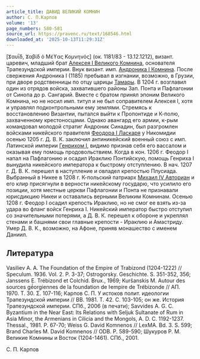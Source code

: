 ```yaml
---
article_title: ДАВИД ВЕЛИКИЙ КОМНИН
author: С. П.Карпов
volume: '13'
page_numbers: 580-581
source_url: https://pravenc.ru/text/168546.html
downloaded_at: '2025-10-13T11:29:31Z'
---
```


[Ϫαυῒδ, Ϫαβίδ ὁ Μέϒας Κομνηνός] (ок. 1181/83 - 13.12.1212), визант. царевич, младший брат [Алексея I Великого Комнина](<https://pravenc.ru/text/АЛЕКСЕЙ I ВЕЛИКИЙ КОМНИН.html>), основателя Трапезундской империи. Внук визант. имп. [Андроника I Комнина](<https://pravenc.ru/text/Андроника I Комнина.html>). После свержения Андроника I (1185) пребывал в изгнании, возможно, в Грузии, при дворе родственницы по отцу царицы [Тамары](https://pravenc.ru/text/Тамара.html). В 1204 г. возглавил один из отрядов войска, захватившего районы Зап. Понта и Пафлагонии от Синопа до р. Сангарий. Вместе с братом принял эпоним Великого Комнина, но не носил имп. титул и не был соправителем Алексея I, хотя и управлял подконтрольными ему землями. Стремясь к восстановлению Византии, пытался выйти к Пропонтиде и К-полю, захваченному крестоносцами. Однако авангард его армии, к-рым командовал молодой стратиг Андроник Синадин, был разгромлен войсками никейского правителя [Феодора I Ласкаря](<https://pravenc.ru/text/Феодора I Ласкаря.html>) у Никомидии осенью 1205 г. Д. В. К. заключил антиникейский военный союз с имп. Латинской империи [Генрихом I](<https://pravenc.ru/text/Генрихом I.html>), видимо признав себя его вассалом и оказывая ему помощь продовольствием. Когда в кон. 1206 г. Феодор I напал на Пафлагонию и осадил Ираклию Понтийскую, помощь Генриха I вынудила никейского императора к быстрому отступлению. В нач. 1207 г. Д. В. К. перешел в наступление и овладел крепостью Плусиада. Выбранный в Никее в 1208 г. К-польский патриарх [Михаил IV Авториан](<https://pravenc.ru/text/Михаил IV Авториан.html>) и его клир присягнули в верности никейскому государю, что усилило его позиции, хотя местные церкви Пафлагонии и Понта не признавали юрисдикцию Никеи и оставались верными Великим Комнинам. Осенью 1208 г. Феодор I осадил крепость Ираклию, но не смог ее взять из-за удара во фланг войск Генриха I. Никейский император быстро отступил со значительными потерями, а Д. В. К. перешел к обороне и укреплял стенами и башнями свои главные крепости - Ираклию и Амастриду. Умер Д. В. К., возможно, на Афоне, приняв монашество с именем Даниил.

## Литература

Vasiliev A. A. The Foundation of the Empire of Trabizond (1204-1222) // Speculum. 1936. Vol. 2. P. 3-37; Ostrogorsky. Geschichte. S. 351-352, 356; Janssens E. Trébizond et Colchid. Brux., 1969; Kuršanskis M. Autour des sources gé́orgiennes de la foundation de ŀempire de Trébizonde // ΑΠ. 1970. Τ. 30. Σ. 107-116; Карпов С. П. У истоков полит. идеологии Трапезундской империи // ВВ. 1981. Т. 42. С. 103-105; он же. История Трапезундской империи. СПб., 2006 (в печати); Savvides A. G. C. Byzantium in the Near East: Its Relations with Seljuk Sultanate of Rum in Asia Minor, the Armenians in Cilicia and the Mongols, A. D. C. 1192-1237. Thessal., 1981. P. 67-70; Weiss G. David Komnenos // LexMA. Bd. 3. S. 599; Brand Charles M. David Komnenos // ODB. P. 589-590; Шукуров Р. М. Великие Комнины и Восток (1204-1461). СПб., 2001.

С. П.  Карпов
